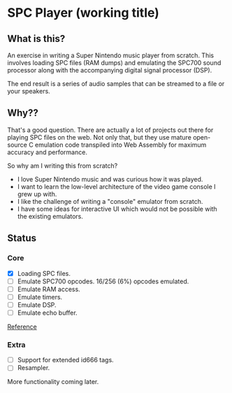 # SPC Player (working title)

## What is this?

An exercise in writing a Super Nintendo music player from scratch. This involves loading SPC files (RAM dumps) and emulating the SPC700 sound processor along with the accompanying digital signal processor (DSP).

The end result is a series of audio samples that can be streamed to a file or your speakers.

## Why??

That's a good question. There are actually a lot of projects out there for playing SPC files on the web. Not only that, but they use mature open-source C emulation code transpiled into Web Assembly for maximum accuracy and performance.

So why am I writing this from scratch?

* I love Super Nintendo music and was curious how it was played.
* I want to learn the low-level architecture of the video game console I grew up with.
* I like the challenge of writing a "console" emulator from scratch.
* I have some ideas for interactive UI which would not be possible with the existing emulators.

## Status

### Core

- [x] Loading SPC files.
- [ ] Emulate SPC700 opcodes. 16/256 (6%) opcodes emulated.
- [ ] Emulate RAM access.
- [ ] Emulate timers.
- [ ] Emulate DSP.
- [ ] Emulate echo buffer.

[Reference](https://wiki.superfamicom.org/spc700-reference)

### Extra

- [ ] Support for extended id666 tags.
- [ ] Resampler.

More functionality coming later.
